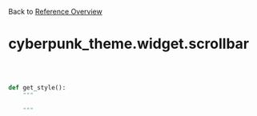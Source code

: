 
Back to [Reference Overview](https://github.com/pyrustic/cyberpunk-theme/blob/master/docs/reference/README.md)

# cyberpunk\_theme.widget.scrollbar



<br>


```python

def get_style():
    """
    
    """

```

